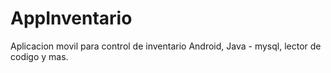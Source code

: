 # AppInventario
Aplicacion movil para control de inventario Android, Java - mysql, lector de codigo y mas.
